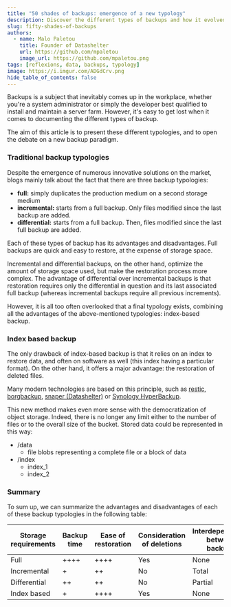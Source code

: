 ```yaml
---
title: "50 shades of backups: emergence of a new typology"
description: Discover the different types of backups and how it evolved over time.
slug: fifty-shades-of-backups
authors:
  - name: Malo Paletou
    title: Founder of Datashelter
    url: https://github.com/mpaletou
    image_url: https://github.com/mpaletou.png
tags: [reflexions, data, backups, typology]
image: https://i.imgur.com/ADGdCrv.png
hide_table_of_contents: false
---
```


Backups is a subject that inevitably comes up in the workplace, whether you're a system administrator or simply the developer best qualified to install and maintain a server farm. However, it's easy to get lost when it comes to documenting the different types of backup.

The aim of this article is to present these different typologies, and to open the debate on a new backup paradigm.

### Traditional backup typologies

Despite the emergence of numerous innovative solutions on the market, blogs mainly talk about the fact that there are three backup typologies:
- **full:** simply duplicates the production medium on a second storage medium
- **incremental:** starts from a full backup. Only files modified since the last backup are added.
- **differential:** starts from a full backup. Then, files modified since the last full backup are added.

Each of these types of backup has its advantages and disadvantages. Full backups are quick and easy to restore, at the expense of storage space.

Incremental and differential backups, on the other hand, optimize the amount of storage space used, but make the restoration process more complex. The advantage of differential over incremental backups is that restoration requires only the differential in question and its last associated full backup (whereas incremental backups require all previous increments). 

However, it is all too often overlooked that a final typology exists, combining all the advantages of the above-mentioned typologies: index-based backup.

### Index based backup

The only drawback of index-based backup is that it relies on an index to restore data, and often on software as well (this index having a particular format). On the other hand, it offers a major advantage: the restoration of deleted files.

Many modern technologies are based on this principle, such as [restic](https://restic.net/), [borgbackup](https://www.borgbackup.org/), [snaper (Datashelter)](https://datashelter.tech) or [Synology HyperBackup](https://www.synology.com/fr-fr/dsm/feature/hyper_backup).

This new method makes even more sense with the democratization of object storage. Indeed, there is no longer any limit either to the number of files or to the overall size of the bucket. Stored data could be represented in this way:

- /data
    - file blobs representing a complete file or a block of data
- /index
    - index_1
    - index_2

### Summary

To sum up, we can summarize the advantages and disadvantages of each of these backup typologies in the following table:

| Storage requirements | Backup time | Ease of restoration | Consideration of deletions | Interdependence between backups |
|----------------------|-------------|----------------------|----------------------------|---------------------------------|
| Full             | ++++        | ++++                 | Yes                        | None                            |
| Incremental          | +           | ++                   | No                         | Total                           |
| Differential         | ++          | ++                   | No                         | Partial                         |
| Index based          | +           | ++++                 | Yes                        | None                            |
